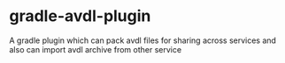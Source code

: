 # gradle-avdl-plugin
A gradle plugin which can pack avdl files for sharing across services and also can import avdl archive from other service
